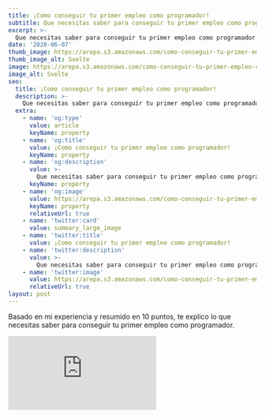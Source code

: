 ```yaml
---
title: ¡Como conseguir tu primer empleo como programador!
subtitle: Que necesitas saber para conseguir tu primer empleo como programador.
excerpt: >-
  Que necesitas saber para conseguir tu primer empleo como programador.
date: '2020-06-07'
thumb_image: https://arepa.s3.amazonaws.com/como-conseguir-tu-primer-empleo-como-programador.jpg
thumb_image_alt: Svelte
image: https://arepa.s3.amazonaws.com/como-conseguir-tu-primer-empleo-como-programador.jpg
image_alt: Svelte
seo:
  title: ¡Como conseguir tu primer empleo como programador!
  description: >-
    Que necesitas saber para conseguir tu primer empleo como programador.
  extra:
    - name: 'og:type'
      value: article
      keyName: property
    - name: 'og:title'
      value: ¡Como conseguir tu primer empleo como programador!
      keyName: property
    - name: 'og:description'
      value: >-
        Que necesitas saber para conseguir tu primer empleo como programador.
      keyName: property
    - name: 'og:image'
      value: https://arepa.s3.amazonaws.com/como-conseguir-tu-primer-empleo-como-programador.jpg
      keyName: property
      relativeUrl: true
    - name: 'twitter:card'
      value: summary_large_image
    - name: 'twitter:title'
      value: ¡Como conseguir tu primer empleo como programador!
    - name: 'twitter:description'
      value: >-
        Que necesitas saber para conseguir tu primer empleo como programador.
    - name: 'twitter:image'
      value: https://arepa.s3.amazonaws.com/como-conseguir-tu-primer-empleo-como-programador.jpg
      relativeUrl: true
layout: post
---
```


Basado en mi experiencia y resumido en 10 puntos, te explico lo que necesitas saber para conseguir tu primer empleo como programador.

<iframe src="https://www.youtube.com/embed/J4WMkPVqsRc" title="YouTube video player" frameborder="0" allow="accelerometer; autoplay; clipboard-write; encrypted-media; gyroscope; picture-in-picture" allowfullscreen></iframe>
